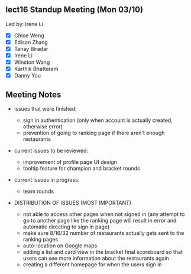 ## lect16 Standup Meeting (Mon 03/10)
Led by: Irene Li

- [x] Chloe Weng
- [x] Edison Zhang
- [x] Tanay Biradar
- [x] Irene Li 
- [x] Winston Wang
- [x] Karthik Bhattaram
- [x] Danny You

## Meeting Notes
- issues that were finished:
  - sign in authentication (only when account is actually created, otherwise error)
  - prevention of going to ranking page if there aren't enough restaurants
- current issues to be reviewed:
  - improvement of profile page UI design
  - tooltip feature for champion and bracket rounds
- current issues in progress:
  - team rounds

- DISTRIBUTION OF ISSUES (MOST IMPORTANT)
  - not able to access other pages when not signed in (any attempt to go to another page like the ranking page will result in error and automatic directing to sign in page)
  - make sure 8/16/32 number of restaurants actually gets sent to the ranking pages
  - auto-location on Google maps
  - adding a list and card view in the bracket final scoreboard so that users can see more information about the restaurants again
  - creating a different homepage for when the users sign in
